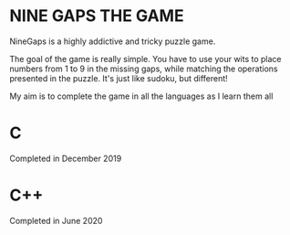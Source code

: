 # NINE GAPS THE GAME

NineGaps is a highly addictive and tricky puzzle game.

The goal of the game is really simple. You have to use your wits to place numbers from 1 to 9 in the missing gaps, while matching the operations presented in the puzzle. It's just like sudoku, but different!

My aim is to complete the game in all the languages as I learn them all

# C
Completed in December 2019

# C++
Completed in June 2020
